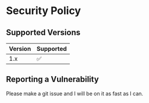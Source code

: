 # Security Policy

## Supported Versions

| Version | Supported          |
| ------- | ------------------ |
| 1.x     | :white_check_mark: |


## Reporting a Vulnerability

Please make a git issue and I will be on it as fast as I can.
